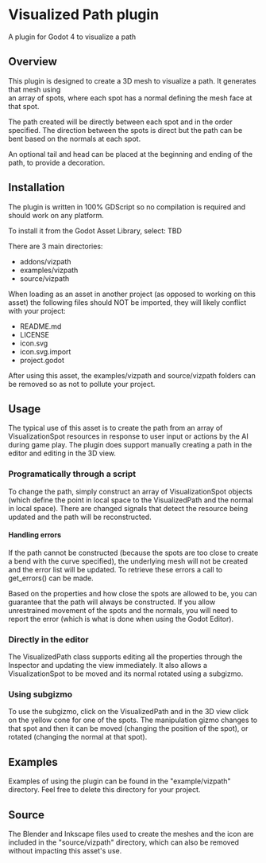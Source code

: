 # Visualized Path plugin

A plugin for Godot 4 to visualize a path

## Overview

This plugin is designed to create a 3D mesh to visualize a path.  It generates that mesh using  
an array of spots, where each spot has a normal defining the mesh face at that spot.

The path created will be directly between each spot and in the order specified.  The direction 
between the spots is direct but the path can be bent based on the normals at each spot.

An optional tail and head can be placed at the beginning and ending of the path, to provide a
decoration.

## Installation

The plugin is written in 100% GDScript so no compilation is required and should work on any
platform. 

To install it from the Godot Asset Library, select: TBD

There are 3 main directories:
- addons/vizpath
- examples/vizpath
- source/vizpath

When loading as an asset in another project (as opposed to working on this asset) the following files
should NOT be imported, they will likely conflict with your project:
- README.md
- LICENSE
- icon.svg
- icon.svg.import
- project.godot

After using this asset, the examples/vizpath and source/vizpath folders can be removed so as not
to pollute your project.

## Usage

The typical use of this asset is to create the path from an array of VisualizationSpot resources
in response to user input or actions by the AI during game play.  The plugin does support manually
creating a path in the editor and editing in the 3D view. 

### Programatically through a script

To change the path, simply construct an array of VisualizationSpot objects (which define the 
point in local space to the VisualizedPath and the normal in local space).  There are changed signals
that detect the resource being updated and the path will be reconstructed.  

#### Handling errors

If the path cannot be constructed (because the spots are too close to create a bend with the curve 
specified), the underlying mesh will not be created and the error list will be updated.  To retrieve 
these errors a call to get_errors() can be made.

Based on the properties and how close the spots are allowed to be, you can guarantee that the path will
always be constructed.  If you allow unrestrained movement of the spots and the normals, you will
need to report the error (which is what is done when using the Godot Editor).

### Directly in the editor

The VisualizedPath class supports editing all the properties through the Inspector and updating
the view immediately.  It also allows a VisualizationSpot to be moved and its normal rotated using
a subgizmo.

### Using subgizmo

To use the subgizmo, click on the VisualizedPath and in the 3D view click on the yellow cone for
one of the spots.  The manipulation gizmo changes to that spot and then it can be moved (changing
the position of the spot), or rotated (changing the normal at that spot).

## Examples

Examples of using the plugin can be found in the "example/vizpath" directory.  Feel free to
delete this directory for your project.

## Source

The Blender and Inkscape files used to create the meshes and the icon are included in the "source/vizpath"
directory, which can also be removed without impacting this asset's use.
